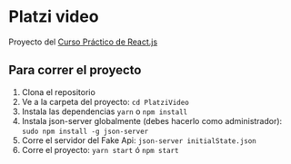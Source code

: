 # Platzi video
Proyecto del [Curso Práctico de React.js](https://platzi.com/clases/react-ejs/)

## Para correr el proyecto
1. Clona el repositorio
2. Ve a la carpeta del proyecto:
    `cd PlatziVideo`
2. Instala las dependencias
    `yarn` o `npm install`
3. Instala json-server globalmente (debes hacerlo como administrador):
    `sudo npm install -g json-server`
4. Corre el servidor del Fake Api:
    `json-server initialState.json`
5. Corre el proyecto:
    `yarn start` ó  `npm start`